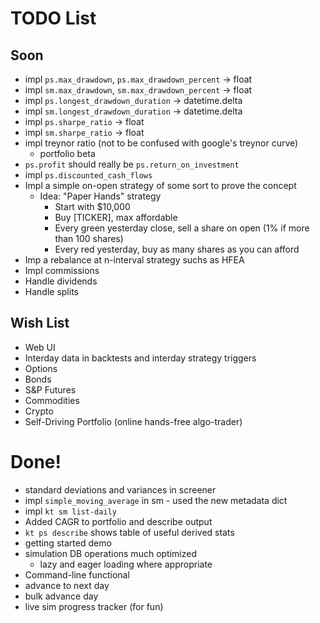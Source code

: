 # TODO List

## Soon

- impl `ps.max_drawdown`, `ps.max_drawdown_percent` -> float
- impl `sm.max_drawdown`, `sm.max_drawdown_percent` -> float
- impl `ps.longest_drawdown_duration` -> datetime.delta
- impl `sm.longest_drawdown_duration` -> datetime.delta
- impl `ps.sharpe_ratio` -> float
- impl `sm.sharpe_ratio` -> float
- impl treynor ratio (not to be confused with google's treynor curve)
  - portfolio beta
- `ps.profit` should really be `ps.return_on_investment`
- impl `ps.discounted_cash_flows`
- Impl a simple on-open strategy of some sort to prove the concept
  - Idea: "Paper Hands" strategy
    - Start with $10,000
    - Buy [TICKER], max affordable
    - Every green yesterday close, sell a share on open (1% if more than 100 shares)
    - Every red yesterday, buy as many shares as you can afford
- Imp a rebalance at n-interval strategy suchs as HFEA
- Impl commissions
- Handle dividends
- Handle splits

## Wish List

- Web UI
- Interday data in backtests and interday strategy triggers
- Options
- Bonds
- S&P Futures
- Commodities
- Crypto
- Self-Driving Portfolio (online hands-free algo-trader)

# Done!

- standard deviations and variances in screener
- impl `simple_moving_average` in sm - used the new metadata dict
- impl `kt sm list-daily`
- Added CAGR to portfolio and describe output
- `kt ps describe` shows table of useful derived stats
- getting started demo
- simulation DB operations much optimized
  - lazy and eager loading where appropriate
- Command-line functional
- advance to next day
- bulk advance day
- live sim progress tracker (for fun)

